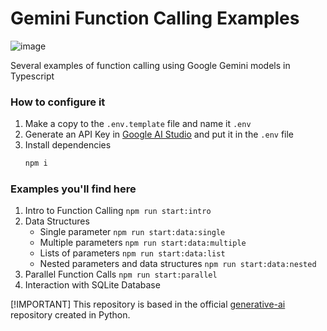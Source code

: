 # Gemini Function Calling Examples

![image](https://github.com/carboleda/gemini-function-calling-examples/assets/4198484/b2bacd5d-58b8-4014-bd00-acdd662ec7d2)

Several examples of function calling using Google Gemini models in Typescript

### How to configure it

1. Make a copy to the `.env.template` file and name it `.env`
1. Generate an API Key in [Google AI Studio](https://aistudio.google.com/app/apikey) and put it in the `.env` file
1. Install dependencies
    ```sh
    npm i
    ```

### Examples you'll find here

1. Intro to Function Calling `npm run start:intro`
1. Data Structures
    - Single parameter `npm run start:data:single`
    - Multiple parameters `npm run start:data:multiple`
    - Lists of parameters `npm run start:data:list`
    - Nested parameters and data structures `npm run start:data:nested`
1. Parallel Function Calls `npm run start:parallel`
1. Interaction with SQLite Database

[!IMPORTANT] This repository is based in the official [generative-ai](https://github.com/GoogleCloudPlatform/generative-ai/tree/main/gemini/function-calling) repository created in Python.
